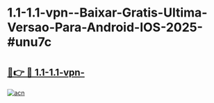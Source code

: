 # 1.1-1.1-vpn--Baixar-Gratis-Ultima-Versao-Para-Android-IOS-2025-#unu7c

# <h2><a href="https://ainizakaria.my?title=1.1-1.1-vpn-&ref=24M">🔗👉 🔴 1.1-1.1-vpn-</a></h2>

[![acn](https://github.com/user-attachments/assets/0f9c940e-d8b0-45ae-aac7-cd30a18b3e1c)](https://ainizakaria.my?title=1.1-1.1-vpn-&ref=24M)

